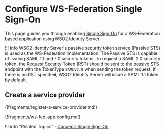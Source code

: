 # Configure WS-Federation Single Sign-On

This page guides you through enabling [Single Sign-On](../../../references/concepts/single-sign-on) for a WS-Federation based application using WSO2 Identity Server.

!!! info 
    WSO2 Identity Server's passive security token service (Passive STS) is used as the WS-Federation implementation. 
    The Passive STS is capable of issuing SAML 1.1 and 2.0 security tokens.
	To request a SAML 2.0 security token, the Request Security Token (RST) should be sent to the passive STS endpoint 
	with the TokenType `SAMLV2.0` when sending the token request. If there is no RST specified, WSO2 Identity Server 
	will issue a SAML 1.1 token by default.

## Create a service provider

{!fragments/register-a-service-provider.md!}

{!fragments/ws-fed-app-config.md!}

!!! info "Related Topics"
    - [Concept: Single Sign-On](../../../references/concepts/single-sign-on)
